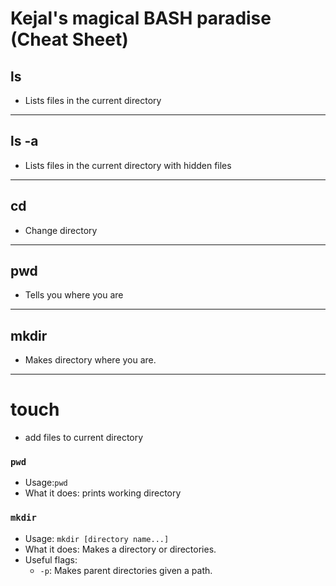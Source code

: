 # Kejal's magical BASH paradise (Cheat Sheet)

## ls

* Lists files in the current directory

___

## ls -a

* Lists files in the current directory with hidden files

___

## cd 

* Change directory

___

## pwd

* Tells you where you are

___

## mkdir

* Makes directory where you are.

___

# touch

* add files to current directory 

### `pwd`

* Usage:`pwd`
* What it does: prints working directory

### `mkdir`

* Usage: `mkdir [directory name...]`
* What it does: Makes a directory or directories. 
* Useful flags: 
    * `-p`: Makes parent directories given a path.





